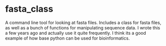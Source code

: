 # fasta_class
A command line tool for looking at fasta files. Includes a class for fasta files, as well as a bunch of functions for manipulating sequence data.
I wrote this a few years ago and actually use it quite frequently. I think its a good example of how base python can be used for bioinformatics.
